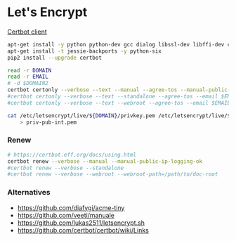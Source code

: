 # Let's Encrypt

[Certbot client](https://github.com/certbot/certbot)

```bash
apt-get install -y python python-dev gcc dialog libssl-dev libffi-dev ca-certificates
apt-get install -t jessie-backports -y python-six
pip2 install --upgrade certbot

read -r DOMAIN
read -r EMAIL
# -d $DOMAIN2
certbot certonly --verbose --text --manual --agree-tos --manual-public-ip-logging-ok --email $EMAIL -d $DOMAIN
#certbot certonly --verbose --text --standalone --agree-tos --email $EMAIL -d $DOMAIN
#certbot certonly --verbose --text --webroot --agree-tos --email $EMAIL -d $DOMAIN --webroot-path=$DOC_ROOT

cat /etc/letsencrypt/live/${DOMAIN}/privkey.pem /etc/letsencrypt/live/${DOMAIN}/fullchain.pem \
    > priv-pub-int.pem
```

### Renew

```bash
# https://certbot.eff.org/docs/using.html
certbot renew --verbose --manual --manual-public-ip-logging-ok
#certbot renew --verbose --standalone
#certbot renew --verbose --webroot --webroot-path=/path/to/doc-root
```

### Alternatives

- https://github.com/diafygi/acme-tiny
- https://github.com/veeti/manuale
- https://github.com/lukas2511/letsencrypt.sh
- https://github.com/certbot/certbot/wiki/Links
